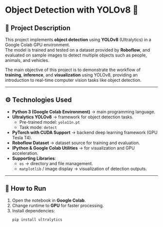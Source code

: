 
# Object Detection with YOLOv8 🚀

## 📌 Project Description
This project implements **object detection** using **YOLOv8** (Ultralytics) in a Google Colab GPU environment.  
The model is trained and tested on a dataset provided by **Roboflow**, and evaluated on sample images to detect multiple objects such as people, animals, and vehicles.  

The main objective of this project is to demonstrate the workflow of **training**, **inference**, and **visualization** using YOLOv8, providing an introduction to real-time computer vision tasks like object detection.  

---

## ⚙️ Technologies Used
- **Python 3 (Google Colab Environment)** → main programming language.  
- **Ultralytics YOLOv8** → framework for object detection tasks.  
  - Pre-trained model: `yolo11n.pt`  
  - Task mode: `detect`  
- **PyTorch with CUDA Support** → backend deep learning framework (GPU Tesla T4).  
- **Roboflow Dataset** → dataset source for training and evaluation.  
- **IPython & Google Colab Utilities** → for visualization and GPU acceleration.  
- **Supporting Libraries**:  
  - `os` → directory and file management.  
  - `matplotlib` / image display → visualization of detection outputs.  

---

## 🚀 How to Run
1. Open the notebook in **Google Colab**.  
2. Change runtime to **GPU** for faster processing.  
3. Install dependencies:  
   ```bash
   pip install ultralytics
